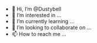 - 👋 Hi, I’m @Dustybell
- 👀 I’m interested in ...
- 🌱 I’m currently learning ...
- 💞️ I’m looking to collaborate on ...
- 📫 How to reach me ...

<!---
Dustybell/Dustybell is a ✨ special ✨ repository because its `README.md` (this file) appears on your GitHub profile.
You can click the Preview link to take a look at your changes.
--->
